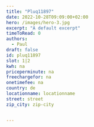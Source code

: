```yaml
---
title: "Pluq11897"
date: 2022-10-28T09:09:00+02:00
hero: /images/hero-3.jpg
excerpt: "A default excerpt"
timeToRead: 0
authors:
  - Paul
draft: false
id: pluq11897
slot: 1|2
kwh: na
priceperminute: na
freechargefor: na
onetimefee: na
country: de
locationname: locationname
street: street
zip_city: zip-city


---
```

